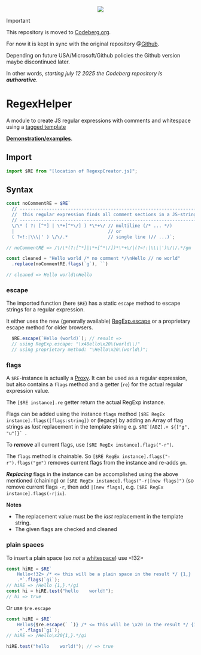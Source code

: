 <div align="center">
  <!-- <a href="https://bundlephobia.com/package/jsregexphelper@latest" rel="nofollow"
    ><img src="https://badgen.net/bundlephobia/min/jsregexphelper"></a> 
    20250709: well, this doesn't seem to work anymore
  -->
  <a href="https://www.npmjs.com/package/jsregexphelper"
    ><img src="https://img.shields.io/npm/v/jsregexphelper.svg?labelColor=cb3837&logo=npm&color=dcfdd9"></a>
</div>

> [!IMPORTANT]
> This repository is moved to [Codeberg.org](https://codeberg.org/KooiInc/RegexHelper).
>
> For now it is kept in sync with the original repository @[Github](https://github.com/KooiInc/RegexHelper).
>
> Depending on future USA/Microsoft/Github policies the Github version maybe discontinued later.
>
> In other words, *starting july 12 2025 the Codeberg repository is ***authorative****.

# RegexHelper
A module to create JS regular expressions with comments and whitespace using a 
[tagged template](https://developer.mozilla.org/en-US/docs/Web/JavaScript/Reference/Template_literals#tagged_templates)

**[Demonstration/examples](https://kooiinc.codeberg.page/RegExHelper/Demo/)**.

## Import
```javascript
import $RE from "[location of RegexpCreator.js]";
```

## Syntax
```javascript
const noCommentRE = $RE`
  // -------------------------------------------------------------------
  //  this regular expression finds all comment sections in a JS-string
  // -------------------------------------------------------------------
  \/\* ( ?: [^*] | \*+[^*\/] ) *\*+\/ // multiline (/* ... */)
  |                                   // or
  ( ?<!:|\\\|' ) \/\/.*               // single line (// ...)`;

// noCommentRE => /\/\*(?:[^*]|\*+[^*\/])*\*+\/|(?<!:|\\\|')\/\/.*/gm

const cleaned = "Hello world /* no comment */\nHello // no world"
  .replace(noCommentRE.flags(`g`), ``)

// cleaned => Hello world\nHello
```

### escape
The imported function (here `$RE`) has a static `escape` method to escape strings for 
a regular expression. 

It either uses the new (generally available) [RegExp.escape](https://developer.mozilla.org/en-US/docs/Web/JavaScript/Reference/Global_Objects/RegExp/escape) 
or a proprietary escape method for older browsers.

```javascript
  $RE.escape(`Hello (world)`); // result => 
  // using RegExp.escape: "\x48ello\x20\(world\\)"
  // using proprietary method: "\Hello\x20\(world\)";
```


### flags
A `$RE`-instance is actually a [Proxy](https://developer.mozilla.org/en-US/docs/Web/JavaScript/Reference/Global_Objects/Proxy). 
It can be used as a regular expression, but also contains a `flags` method and a getter (`re`) 
for the actual regular expression value.

The `[$RE instance].re` getter return the actual RegExp instance.

Flags can be added using the instance `flags` method 
`[$RE RegEx instance].flags([flags:string])` 
or (legacy) by adding an Array of flag strings as *last* replacement in the template string
e.g. ```$RE`[ABZ].+ ${["g", "u"]}` ```.

To ***remove*** all current flags, use `[$RE RegEx instance].flags("-r")`.

The `flags` method is chainable. So `[$RE RegEx instance].flags("-r").flags("gm")` 
removes current flags from the instance and re-adds `gm`.

***Replacing*** flags in the instance can be accomplished using the above mentioned (chaining)
or `[$RE RegEx instance].flags("-r|[new flags]")` (so remove current flags `-r`, then 
add `|[new flags]`, e.g. `[$RE RegEx instance].flags(-r|iu`).

**Notes**
- The replacement value must be the *last* replacement in the template string.
- The given flags are checked and cleaned

### plain spaces
To insert a plain space (so *not* a [whitespace](https://developer.mozilla.org/en-US/docs/Glossary/Whitespace)) use <!32>

```javascript
const hiRE = $RE`
    Hello<!32> /* <= this will be a plain space in the result */ {1,} 
    .*`.flags(`gi`);
// hiRE => /Hello {1,}.*/gi 
const hi = hiRE.test("hello    world!"); 
// hi => true
```

Or use `$re.escape`
```javascript
const hiRE = $RE`
    Hello${$re.escape(` `)} /* <= this will be \x20 in the result */ {1,} 
    .*`.flags(`gi`);
// hiRE => /Hello\x20{1,}.*/gi

hiRE.test("hello    world!"); // => true
```
